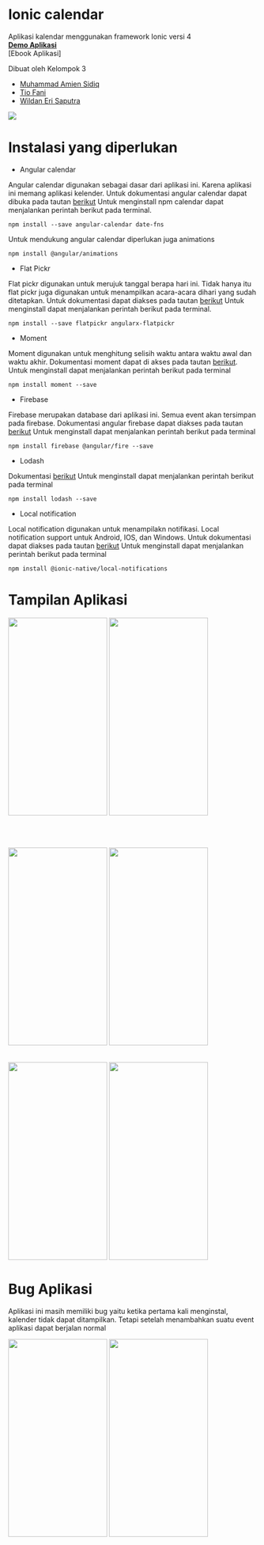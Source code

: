 # Ionic calendar
 Aplikasi kalendar menggunakan framework Ionic versi 4 <br>
 [**Demo Aplikasi**](https://drive.google.com/file/d/1UiVJMQkAwWqeqaeSyMy8N8uanA4NRG6c/view?usp=sharing)
 <br>
 [Ebook Aplikasi]
 
 Dibuat oleh Kelompok 3
 - [Muhammad Amien Sidiq](https://github.com/muhamien12)
 - [Tio Fani](https://github.com/tiofani99)
 - [Wildan Eri Saputra](https://github.com/aqwmost121)

<img src="https://user-images.githubusercontent.com/43690617/86600330-1d0e5900-bfca-11ea-9753-5b3c6dc74158.png"/>


# Instalasi yang diperlukan
 
 - Angular calendar

Angular calendar digunakan sebagai dasar dari aplikasi ini. Karena aplikasi ini memang
aplikasi kelender. Untuk dokumentasi angular calendar dapat dibuka pada tautan [berikut](https://www.npmjs.com/package/angular-calendar)
Untuk menginstall npm calendar dapat menjalankan perintah berikut pada terminal. 

`npm install --save angular-calendar date-fns`

Untuk mendukung angular calendar diperlukan juga animations

`npm install @angular/animations`


 - Flat Pickr

Flat pickr digunakan untuk merujuk tanggal berapa hari ini. Tidak hanya itu flat pickr 
juga digunakan untuk menampilkan acara-acara dihari yang sudah ditetapkan. Untuk dokumentasi
dapat diakses pada tautan [berikut](https://www.npmjs.com/package/angularx-flatpickr)
Untuk menginstall dapat menjalankan perintah berikut pada terminal.

`npm install --save flatpickr angularx-flatpickr`


 - Moment

Moment digunakan untuk menghitung selisih waktu antara waktu awal dan waktu akhir. Dokumentasi moment
dapat di akses pada tautan [berikut](https://momentjs.com/). Untuk menginstall dapat menjalankan
perintah berikut pada terminal

`npm install moment --save`


 - Firebase

Firebase merupakan database dari aplikasi ini. Semua event akan tersimpan pada firebase. Dokumentasi
angular firebase dapat diakses pada tautan [berikut](https://www.npmjs.com/package/@angular/fire) 
Untuk menginstall dapat menjalankan perintah berikut pada terminal

`npm install firebase @angular/fire --save`


 - Lodash

Dokumentasi [berikut](https://www.npmjs.com/package/@angular/fire)
Untuk menginstall dapat menjalankan perintah berikut pada terminal

`npm install lodash --save`


 - Local notification

Local notification digunakan untuk menampilakn notifikasi. Local notification support untuk 
Android, IOS, dan Windows. Untuk dokumentasi dapat diakses pada tautan [berikut](https://ionicframework.com/docs/native/local-notifications)
Untuk menginstall dapat menjalankan perintah berikut pada terminal

`npm install @ionic-native/local-notifications`


# Tampilan Aplikasi
<img src = "https://user-images.githubusercontent.com/43690617/86601101-1af8ca00-bfcb-11ea-958b-63478d8ec5c5.jpeg" width = "200" height = "400"/>  <img src = "https://user-images.githubusercontent.com/43690617/86601112-1d5b2400-bfcb-11ea-9157-ec9068571596.jpeg" width = "200" height = "400"/>

<br><br>

<img src = "https://user-images.githubusercontent.com/43690617/86601119-1f24e780-bfcb-11ea-9354-7640a4b002ff.jpeg" width = "200" height = "400"/>  <img src = "https://user-images.githubusercontent.com/43690617/86601126-221fd800-bfcb-11ea-9e59-55d10c4df1d0.jpeg" width = "200" height = "400"/>
<br><br>

<img src = "https://user-images.githubusercontent.com/43690617/86601140-251ac880-bfcb-11ea-9098-a85225ad03bc.jpeg" width = "200" height = "400"/>   <img src = "https://user-images.githubusercontent.com/43690617/86603513-492bd900-bfce-11ea-82fd-1a5e66f51c0f.jpeg" width = "200" height = "400"/>

# Bug Aplikasi
Aplikasi ini masih memiliki bug yaitu ketika pertama kali menginstal, kalender tidak dapat ditampilkan.
Tetapi setelah menambahkan suatu event aplikasi dapat berjalan normal

<img src = "https://user-images.githubusercontent.com/43690617/86602245-93ac5600-bfcc-11ea-87a9-5655e333947b.jpeg" width = "200" height = "400"/>  <img src = "https://user-images.githubusercontent.com/43690617/86602286-a2930880-bfcc-11ea-98e5-f8e928fc1409.jpeg" width = "200" height = "400"/>



